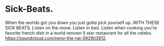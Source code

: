 # Sick-Beats. 
When the worlds got you down you just gotta pick yourself up..WITH THESE SICK BEATS. 
Listen on the move. 
Listen in bed. 
Listen when cooking you're favorite french dish in a world renown 5 star restaurant for all the celebs. 
https://soundcloud.com/remy-the-rat-592903912. 

